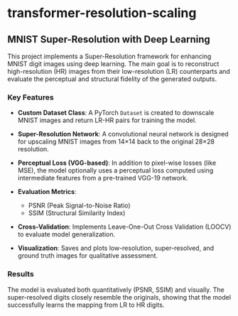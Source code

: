 # transformer-resolution-scaling
##  MNIST Super-Resolution with Deep Learning

This project implements a Super-Resolution framework for enhancing MNIST digit images using deep learning. The main goal is to reconstruct high-resolution (HR) images from their low-resolution (LR) counterparts and evaluate the perceptual and structural fidelity of the generated outputs.

###  Key Features

- **Custom Dataset Class**: A PyTorch `Dataset` is created to downscale MNIST images and return LR-HR pairs for training the model.

- **Super-Resolution Network**: A convolutional neural network is designed for upscaling MNIST images from 14×14 back to the original 28×28 resolution.

- **Perceptual Loss (VGG-based)**: In addition to pixel-wise losses (like MSE), the model optionally uses a perceptual loss computed using intermediate features from a pre-trained VGG-19 network.

- **Evaluation Metrics**:
  - PSNR (Peak Signal-to-Noise Ratio)
  - SSIM (Structural Similarity Index)

- **Cross-Validation**: Implements Leave-One-Out Cross Validation (LOOCV) to evaluate model generalization.

- **Visualization**: Saves and plots low-resolution, super-resolved, and ground truth images for qualitative assessment.

###  Results

The model is evaluated both quantitatively (PSNR, SSIM) and visually. The super-resolved digits closely resemble the originals, showing that the model successfully learns the mapping from LR to HR digits.
